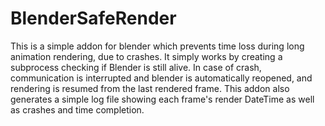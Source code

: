 # BlenderSafeRender

This is a simple addon for blender which prevents time loss during long animation rendering, due to crashes.
It simply works by creating a subprocess checking if Blender is still alive. In case of crash, communication is interrupted and blender is automatically reopened, and rendering is resumed from the last rendered frame.
This addon also generates a simple log file showing each frame's render DateTime as well as crashes and time completion.
